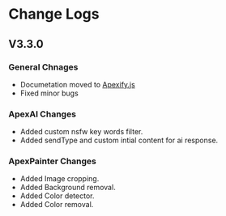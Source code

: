 # Change Logs

## V3.3.0

### General Chnages

- Documetation moved to [Apexify.js](http://apexify.jedi-studio.com)
- Fixed minor bugs
### ApexAI Changes

- Added custom nsfw key words filter.
- Added sendType and custom intial content for ai response.

### ApexPainter Changes

- Added Image cropping.
- Added Background removal.
- Added Color detector.
- Added Color removal.
